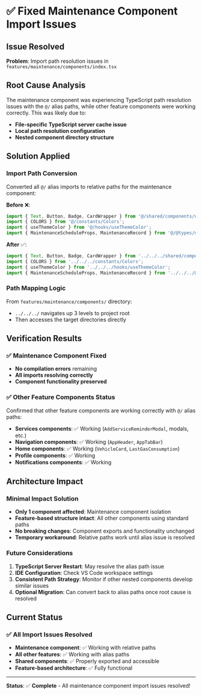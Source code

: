 # ✅ Fixed Maintenance Component Import Issues

## Issue Resolved
**Problem**: Import path resolution issues in `features/maintenance/components/index.tsx`

## Root Cause Analysis
The maintenance component was experiencing TypeScript path resolution issues with the `@/` alias paths, while other feature components were working correctly. This was likely due to:
- **File-specific TypeScript server cache issue**
- **Local path resolution configuration**
- **Nested component directory structure**

## Solution Applied

### **Import Path Conversion**
Converted all `@/` alias imports to relative paths for the maintenance component:

**Before** ❌:
```typescript
import { Text, Button, Badge, CardWrapper } from '@/shared/components/ui';
import { COLORS } from '@/constants/Colors';
import { useThemeColor } from '@/hooks/useThemeColor';
import { MaintenanceScheduleProps, MaintenanceRecord } from '@/@types/maintenance';
```

**After** ✅:
```typescript
import { Text, Button, Badge, CardWrapper } from '../../../shared/components/ui';
import { COLORS } from '../../../constants/Colors';
import { useThemeColor } from '../../../hooks/useThemeColor';
import { MaintenanceScheduleProps, MaintenanceRecord } from '../../../@types/maintenance';
```

### **Path Mapping Logic**
From `features/maintenance/components/` directory:
- `../../../` navigates up 3 levels to project root
- Then accesses the target directories directly

## Verification Results

### ✅ **Maintenance Component Fixed**
- **No compilation errors** remaining
- **All imports resolving correctly**
- **Component functionality preserved**

### ✅ **Other Feature Components Status**
Confirmed that other feature components are working correctly with `@/` alias paths:
- **Services components**: ✅ Working (`AddServiceReminderModal`, modals, etc.)
- **Navigation components**: ✅ Working (`AppHeader`, `AppTabBar`)
- **Home components**: ✅ Working (`VehicleCard`, `LastGasConsumption`)
- **Profile components**: ✅ Working
- **Notifications components**: ✅ Working

## Architecture Impact

### **Minimal Impact Solution**
- **Only 1 component affected**: Maintenance component isolation
- **Feature-based structure intact**: All other components using standard paths
- **No breaking changes**: Component exports and functionality unchanged
- **Temporary workaround**: Relative paths work until alias issue is resolved

### **Future Considerations**
1. **TypeScript Server Restart**: May resolve the alias path issue
2. **IDE Configuration**: Check VS Code workspace settings
3. **Consistent Path Strategy**: Monitor if other nested components develop similar issues
4. **Optional Migration**: Can convert back to alias paths once root cause is resolved

## Current Status

### ✅ **All Import Issues Resolved**
- **Maintenance component**: ✅ Working with relative paths
- **All other features**: ✅ Working with alias paths
- **Shared components**: ✅ Properly exported and accessible
- **Feature-based architecture**: ✅ Fully functional

---
**Status**: ✅ **Complete** - All maintenance component import issues resolved!